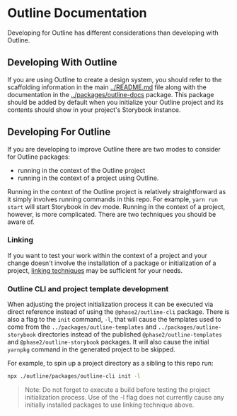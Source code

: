 # Outline Documentation

Developing for Outline has different considerations than developing with Outline.

## Developing With Outline

If you are using Outline to create a design system, you should refer to the scaffolding information in the main [../README.md](README.md) file along with the documentation in the [../packages/outline-docs](@phase2/outline-docs) package. This package should be added by default when you initialize your Outline project and its contents should show in your project's Storybook instance.

## Developing For Outline

If you are developing to improve Outline there are two modes to consider for Outline packages:

 * running in the context of the Outline project
 * running in the context of a project using Outline.

Running in the context of the Outline project is relatively straightforward as it simply involves running commands in this repo. For example, `yarn run start` will start Storybook in dev mode. Running in the context of a project, however, is more complicated. There are two techniques you should be aware of.

### Linking

If you want to test your work within the context of a project and your change doesn't involve the installation of a package or initialization of a project, [linking techniques](https://classic.yarnpkg.com/lang/en/docs/cli/link/) may be sufficient for your needs.

### Outline CLI and project template development

When adjusting the project initialization process it can be executed via direct reference instead of using the `@phase2/outline-cli` package. There is also a flag to the `init` command, `-l`, that will cause the templates used to come from the `../packages/outline-templates` and `../packages/outline-storybook` directories instead of the published `@phase2/outline-templates` and `@phase2/outline-storybook` packages. It will also cause the initial `yarnpkg` command in the generated project to be skipped.

For example, to spin up a project directory as a sibling to this repo run:

```bash
npx ./outline/packages/outline-cli init -l
```

> Note: Do not forget to execute a build before testing the project initialization process. Use of the -l flag does not currently cause any initially installed packages to use linking technique above.
